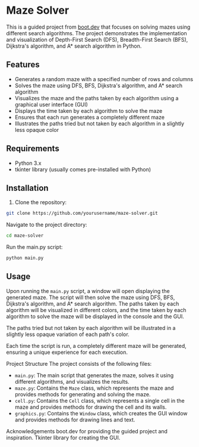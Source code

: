 # Maze Solver

This is a guided project from [boot.dev](https://boot.dev) that focuses on solving mazes using different search algorithms. The project demonstrates the implementation and visualization of Depth-First Search (DFS), Breadth-First Search (BFS), Dijkstra's algorithm, and A* search algorithm in Python.

## Features

- Generates a random maze with a specified number of rows and columns
- Solves the maze using DFS, BFS, Dijkstra's algorithm, and A* search algorithm
- Visualizes the maze and the paths taken by each algorithm using a graphical user interface (GUI)
- Displays the time taken by each algorithm to solve the maze
- Ensures that each run generates a completely different maze
- Illustrates the paths tried but not taken by each algorithm in a slightly less opaque color

## Requirements

- Python 3.x
- tkinter library (usually comes pre-installed with Python)

## Installation

1. Clone the repository:

  ```bash
  git clone https://github.com/yourusername/maze-solver.git
```

Navigate to the project directory:

```bash
cd maze-solver
```

Run the main.py script:

```bash
python main.py
```

## Usage

Upon running the `main.py` script, a window will open displaying the generated maze. The script will then solve the maze using DFS, BFS, Dijkstra's algorithm, and A* search algorithm. The paths taken by each algorithm will be visualized in different colors, and the time taken by each algorithm to solve the maze will be displayed in the console and the GUI.

The paths tried but not taken by each algorithm will be illustrated in a slightly less opaque variation of each path's color.

Each time the script is run, a completely different maze will be generated, ensuring a unique experience for each execution.

Project Structure
The project consists of the following files:

* `main.py`: The main script that generates the maze, solves it using different algorithms, and visualizes the results.
* `maze.py`: Contains the `Maze` class, which represents the maze and provides methods for generating and solving the maze.
* `cell.py`: Contains the `Cell` class, which represents a single cell in the maze and provides methods for drawing the cell and its walls.
* `graphics.py`: Contains the `Window` class, which creates the GUI window and provides methods for drawing lines and text.

Acknowledgements
boot.dev for providing the guided project and inspiration.
Tkinter library for creating the GUI.